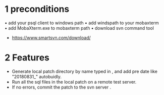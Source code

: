 # 1 preconditions
•   add your psql client to windows path
•   add windspath to your mobaxterm
•   add MobaXterm.exe to mobaxterm path
•   download svn command tool 
-   https://www.smartsvn.com/download/ 

# 2 Features
- Generate local patch directory by name typed in , and add pre 
  date like "20180831_" autobuidly.
- Run all the sql files in the local patch on a remote test server.
- If no errors, commit the patch to the svn server .

